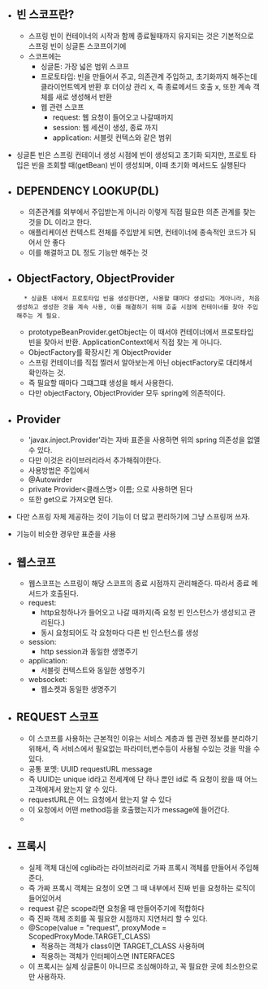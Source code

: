 * ## 빈 스코프란?
	* 스프링 빈이 컨테이너의 시작과 함께 종료될때까지 유지되는 것은 기본적으로 스프링 빈이 싱글톤 스코프이기에
	* 스코프에는
		* 싱글톤: 가장 넓은 범위 스코프
		* 프로토타입: 빈을 만들어서 주고, 의존관계 주입하고, 초기화까지 해주는데 클라이언트엑게 반환 후 더이상 관리 x, 즉 종료메서드 호출 x, 또한 계속 객체를 새로 생성해서 반환
		* 웹 관련 스코프
			* request: 웹 요청이 들어오고 나갈때까지
			* session: 웹 세션이 생성, 종료 까지
			* application: 서블릿 컨텍스와 같은 범위
* 싱글톤 빈은 스프링 컨테이너 생성 시점에 빈이 생성되고 초기화 되지만, 프로토 타입은 빈을 조회할 때(getBean) 빈이 생성되며, 이때 초기화 메서드도 실행된다
* ## DEPENDENCY LOOKUP(DL)
	* 의존관계를 외부에서 주입받는게 아니라 이렇게 직접 필요한 의존 관계를 찾는 것을 DL 이라고 한다.
	* 애플리케이션 컨텍스트 전체를 주입받게 되면, 컨테이너에 종속적인 코드가 되어서 안 좋다
	* 이를 해결하고 DL 정도 기능만 해주는 것
* ## ObjectFactory, ObjectProvider
		* 싱글톤 내에서 프로토타입 빈을 생성한다면, 사용할 떄마다 생성되는 게아니라, 처음 생성하고 생성한 것을 계속 사용, 이를 해결하기 위해 호출 시점에 컨테이너를 찾아 주입해주는 게 필요.
	* prototypeBeanProvider.getObject는 이 때서야 컨테이너에서 프로토타입 빈을 찾아서 반환. ApplicationContext에서 직접 찾는 게 아니다.
	* ObjectFactory를 확장시킨 게 ObjectProvider
	* 스프링 컨테이너를 직접 찔러서 알아보는게 아닌 objectFactory로 대리해서 확인하는 것.
	* 즉 필요할 때마다 그떄그떄 생성을 해서 사용한다.
	* 다만 objectFactory, ObjectProvider 모두 spring에 의존적이다.
* ## Provider
	* 'javax.inject.Provider'라는 자바 표준을 사용하면 위의 spring 의존성을 없앨 수 있다.
	* 다만 이것은 라이브러리라서 추가해줘야한다.
	* 사용방법은 주입에서
	* @Autowirder
	* private Provider<클래스명> 이름;  으로 사용하면 된다
	* 또한 get으로 가져오면 된다.
* 다만 스프링 자체 제공하는 것이 기능이 더 많고 편리하기에 그냥 스프링꺼 쓰자.
* 기능이 비슷한 경우만 표준을 사용


* ## 웹스코프
	* 웹스코프는 스프링이 해당 스코프의 종료 시점까지 관리해준다. 따라서 종료 메서드가 호출된다.
	* request:
		* http요청하나가 들어오고 나갈 때까지(즉 요청 빈 인스턴스가 생성되고 관리된다.)
		* 동시 요청되어도 각 요청마다 다른 빈 인스턴스를 생성
	* session:
		* http session과 동일한 생명주기
	* application:
		* 서블릿 컨텍스트와 동일한 생명주기
	* websocket:
		* 웹소켓과 동일한 생명주기
* ## REQUEST 스코프
	* 이 스코프를 사용하는 근본적인 이유는 서비스 계층과 웹 관련 정보를 분리하기 위해서, 즉 서비스에서 필요없는 파라미터,변수등이 사용될 수있는 것을 막을 수 있다. 
	* 공통 포멧: UUID  requestURL  message
	* 즉 UUID는 unique id라고 전세계에 단 하나 뿐인 id로 즉 요청이 왔을 때 어느 고객에게서 왔는지 알 수 있다.
	* requestURL은 어느 요청에서 왔는지 알 수 있다
	* 이 요청에서 어떤 method등을 호출했는지가 message에 들어간다.
	* 
* ## 프록시
	* 실제 객체 대신에 cglib라는 라이브러리로 가짜 프록시 객체를 만들어서 주입해준다.
	* 즉 가짜 프록시 객체는 요청이 오면 그 때 내부에서 진짜 빈을 요청하는 로직이 들어있어서
	* request 같은 scope라면 요청올 때 만들어주기에 적합하다
	* 즉 진짜 객체 조회를 꼭 필요한 시점까지 지연처리 할 수 있다.
	* @Scope(value = "request", proxyMode = ScopedProxyMode.TARGET_CLASS)
		* 적용하는 객체가 class이면 TARGET_CLASS 사용하며
		* 적용하는 객체가 인터페이스면  INTERFACES
	* 이 프록시는 실제 싱글톤이 아니므로 조심해야하고, 꼭 필요한 곳에 최소한으로만 사용하자.